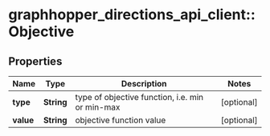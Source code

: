 # graphhopper_directions_api_client::Objective

## Properties
Name | Type | Description | Notes
------------ | ------------- | ------------- | -------------
**type** | **String** | type of objective function, i.e. min or min-max  | [optional] 
**value** | **String** | objective function value | [optional] 


